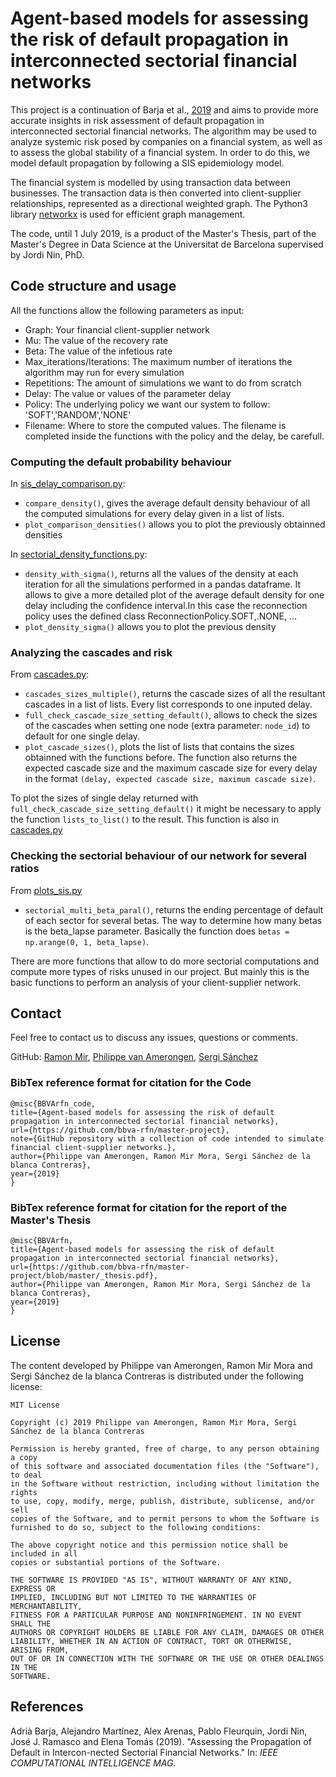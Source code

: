 # Agent-based models for assessing the risk of default propagation in interconnected sectorial financial networks

This project is a continuation of Barja et al., [2019](#references) and aims to provide more accurate insights in risk assessment of default propagation in interconnected sectorial financial networks. The algorithm may be used to analyze systemic risk posed by companies on a financial system, as well as to assess the global stability of a financial system. In order to do this, we model default propagation by following a SIS epidemiology model.

The financial system is modelled by using transaction data between businesses. The transaction data is then converted into client-supplier relationships, represented as a directional weighted graph. The Python3 library [networkx](https://networkx.github.io/) is used for efficient graph management.

The code, until 1 July 2019, is a product of the Master's Thesis, part of the Master's Degree in Data Science at the Universitat de Barcelona supervised by Jordi Nin, PhD.

## Code structure and usage

All the functions allow the following parameters as input: 
- Graph: Your financial client-supplier network 
- Mu: The value of the recovery rate
- Beta: The value of the infetious rate
- Max_iterations/Iterations: The maximum number of iterations the algorithm may run for every simulation
- Repetitions: The amount of simulations we want to do from scratch
- Delay: The value or values of the parameter delay
- Policy: The underlying policy we want our system to follow: 'SOFT','RANDOM','NONE'
- Filename: Where to store the computed values. The filename is completed inside the functions with the policy and the delay, be carefull. 

### Computing the default probability behaviour

In [sis_delay_comparison.py](sis_delay_comparison.py):
- `compare_density()`, gives the average default density behaviour of all the computed simulations for every delay given in a list of lists.
- `plot_comparison_densities()` allows you to plot the previously obtainned densities

In [sectorial_density_functions.py](sectorial_density_functions.py):
- `density_with_sigma()`, returns all the values of the density at each iteration for all the simulations performed in a pandas dataframe.
It allows to give a more detailed plot of the average default density for one delay including the confidence interval.In this case the reconnection policy uses the defined class ReconnectionPolicy.SOFT,.NONE, ...
- `plot_density_sigma()` allows you to plot the previous density
  
### Analyzing the cascades and risk

From [cascades.py](cascades.py):
- `cascades_sizes_multiple()`, returns the cascade sizes of all the resultant cascades in a list of lists. Every list corresponds to one inputed delay.
- `full_check_cascade_size_setting_default()`, allows to check the sizes of the cascades when setting one node (extra parameter: `node_id`) to default for one single delay.
- `plot_cascade_sizes()`, plots the list of lists that contains the sizes obtainned with the functions before. The function also returns the expected cascade size and the maximum cascade size for every delay in the format `(delay, expected cascade size, maximum cascade size)`.

To plot the sizes of single delay returned with `full_check_cascade_size_setting_default()` it might be necessary to apply the function `lists_to_list()` to the result. This function is also in [cascades.py](cascades.py)

### Checking the sectorial behaviour of our network for several ratios

From [plots_sis.py](plots_sis.py)
- `sectorial_multi_beta_paral()`, returns the ending percentage of default of each sector for several betas. The way to determine how many betas is the beta_lapse parameter. Basically the function does `betas = np.arange(0, 1, beta_lapse)`.

There are more functions that allow to do more sectorial computations and compute more types of risks unused in our project. But mainly this is the basic functions to perform an analysis of your client-supplier network. 

## Contact

Feel free to contact us to discuss any issues, questions or comments.

GitHub: [Ramon Mir](https://github.com/aemon4), [Philippe van Amerongen](https://github.com/phicoder), [Sergi Sánchez](https://github.com/Sergisanchezcontreras)

### BibTex reference format for citation for the Code
```
@misc{BBVArfn_code,
title={Agent-based models for assessing the risk of default propagation in interconnected sectorial financial networks},
url={https://github.com/bbva-rfn/master-project},
note={GitHub repository with a collection of code intended to simulate financial client-supplier networks.},
author={Philippe van Amerongen, Ramon Mir Mora, Sergi Sánchez de la blanca Contreras},
year={2019}
}
```

### BibTex reference format for citation for the report of the Master's Thesis
```
@misc{BBVArfn,
title={Agent-based models for assessing the risk of default propagation in interconnected sectorial financial networks},
url={https://github.com/bbva-rfn/master-project/blob/master/_thesis.pdf},
author={Philippe van Amerongen, Ramon Mir Mora, Sergi Sánchez de la blanca Contreras},
year={2019}
}
```
## License

The content developed by Philippe van Amerongen, Ramon Mir Mora and Sergi Sánchez de la blanca Contreras is distributed under the following license:

```
MIT License

Copyright (c) 2019 Philippe van Amerongen, Ramon Mir Mora, Sergi Sánchez de la blanca Contreras

Permission is hereby granted, free of charge, to any person obtaining a copy
of this software and associated documentation files (the "Software"), to deal
in the Software without restriction, including without limitation the rights
to use, copy, modify, merge, publish, distribute, sublicense, and/or sell
copies of the Software, and to permit persons to whom the Software is
furnished to do so, subject to the following conditions:

The above copyright notice and this permission notice shall be included in all
copies or substantial portions of the Software.

THE SOFTWARE IS PROVIDED "AS IS", WITHOUT WARRANTY OF ANY KIND, EXPRESS OR
IMPLIED, INCLUDING BUT NOT LIMITED TO THE WARRANTIES OF MERCHANTABILITY,
FITNESS FOR A PARTICULAR PURPOSE AND NONINFRINGEMENT. IN NO EVENT SHALL THE
AUTHORS OR COPYRIGHT HOLDERS BE LIABLE FOR ANY CLAIM, DAMAGES OR OTHER
LIABILITY, WHETHER IN AN ACTION OF CONTRACT, TORT OR OTHERWISE, ARISING FROM,
OUT OF OR IN CONNECTION WITH THE SOFTWARE OR THE USE OR OTHER DEALINGS IN THE
SOFTWARE.
```

## References
Adrià Barja, Alejandro Martínez, Alex Arenas, Pablo Fleurquin, Jordi Nin, José J. Ramasco and Elena Tomás (2019). "Assessing the Propagation of Default in Intercon-nected Sectorial Financial Networks." In: *IEEE COMPUTATIONAL INTELLIGENCE MAG.*
